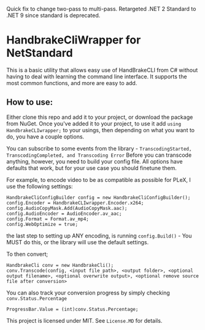 Quick fix to change two-pass to multi-pass.
Retargeted .NET 2 Standard to .NET 9 since standard is deprecated.

# HandbrakeCliWrapper for NetStandard

This is a basic utility that allows easy use of HandBrakeCLI from C# without having to deal with learning the command line interface. It supports the most common functions, and more are easy to add.

## How to use:

Either clone this repo and add it to your project, or download the package from NuGet.
Once you've added it to your project, to use it add `using HandbrakeCLIwrapper;` to your usings, then depending on what you want to do, you have a couple options.

You can subscribe to some events from the library - `TranscodingStarted, TranscodingCompleted, and Transcoding Error`
Before you can transcode anything, however, you need to build your config file. All options have defaults that work, but for your use case you should finetune them.

For example, to encode video to be as compatible as possible for PLeX, I use the following settings:

```
HandbrakeCliConfigBuilder config = new HandbrakeCliConfigBuilder();
config.Encoder = HandbrakeCLIwrapper.Encoder.x264;
config.AudioCopyMask.Add(AudioCopyMask.aac);
config.AudioEncoder = AudioEncoder.av_aac;
config.Format = Format.av_mp4;
config.WebOptimize = true;
```

the last step to setting up ANY encoding, is running `config.Build()` - You MUST do this, or the library will use the default settings.

To then convert;

```
HandbrakeCli conv = new HandbrakeCli();
conv.Transcode(config, <input file path>, <output folder>, <optional output filename>, <optional overwrite output>, <optional remove source file after conversion>
```

You can also track your conversion progress by simply checking `conv.Status.Percentage`

`ProgressBar.Value = (int)conv.Status.Percentage;`

This project is licensed under MIT. See `License.MD` for details.
